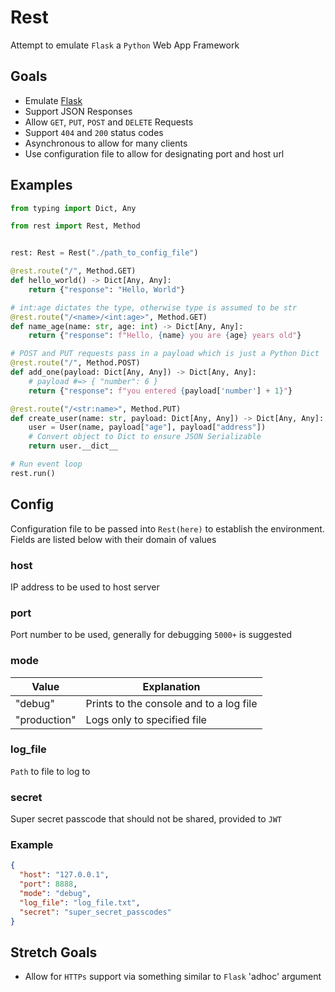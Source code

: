 # Rest

Attempt to emulate `Flask` a `Python` Web App Framework

## Goals

- Emulate [Flask](https://github.com/pallets/flask)
- Support JSON Responses
- Allow `GET`, `PUT`, `POST` and `DELETE` Requests
- Support `404` and `200` status codes
- Asynchronous to allow for many clients
- Use configuration file to allow for designating port and host url

## Examples

```python
from typing import Dict, Any

from rest import Rest, Method


rest: Rest = Rest("./path_to_config_file")

@rest.route("/", Method.GET)
def hello_world() -> Dict[Any, Any]:
    return {"response": "Hello, World"}

# int:age dictates the type, otherwise type is assumed to be str
@rest.route("/<name>/<int:age>", Method.GET)
def name_age(name: str, age: int) -> Dict[Any, Any]:
    return {"response": f"Hello, {name} you are {age} years old"}

# POST and PUT requests pass in a payload which is just a Python Dict
@rest.route("/", Method.POST)
def add_one(payload: Dict[Any, Any]) -> Dict[Any, Any]:
    # payload #=> { "number": 6 }
    return {"response": f"you entered {payload['number'] + 1}"}

@rest.route("/<str:name>", Method.PUT)
def create_user(name: str, payload: Dict[Any, Any]) -> Dict[Any, Any]:
    user = User(name, payload["age"], payload["address"])
    # Convert object to Dict to ensure JSON Serializable
    return user.__dict__

# Run event loop
rest.run()
```

## Config

Configuration file to be passed into `Rest(here)` to establish the environment.
Fields are listed below with their domain of values

### host

IP address to be used to host server

### port

Port number to be used, generally for debugging `5000+` is suggested

### mode

| Value        | Explanation                             |
| ------------ | --------------------------------------- |
| "debug"      | Prints to the console and to a log file |
| "production" | Logs only to specified file             |

### log_file

`Path` to file to log to

### secret

Super secret passcode that should not be shared, provided to `JWT`

### Example

```json
{
  "host": "127.0.0.1",
  "port": 8888,
  "mode": "debug",
  "log_file": "log_file.txt",
  "secret": "super_secret_passcodes"
}
```

## Stretch Goals

- Allow for `HTTPs` support via something similar to `Flask` 'adhoc' argument
